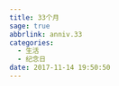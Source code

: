 ```yaml
---
title: 33个月
sage: true
abbrlink: anniv.33
categories:
  - 生活
  - 纪念日
date: 2017-11-14 19:50:50
---
```


